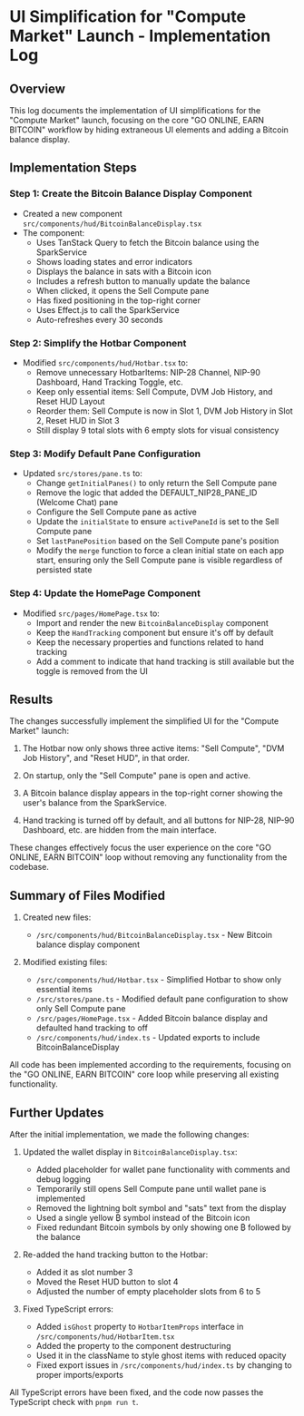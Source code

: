 # UI Simplification for "Compute Market" Launch - Implementation Log

## Overview

This log documents the implementation of UI simplifications for the "Compute Market" launch, focusing on the core "GO ONLINE, EARN BITCOIN" workflow by hiding extraneous UI elements and adding a Bitcoin balance display.

## Implementation Steps

### Step 1: Create the Bitcoin Balance Display Component

- Created a new component `src/components/hud/BitcoinBalanceDisplay.tsx`
- The component:
  - Uses TanStack Query to fetch the Bitcoin balance using the SparkService
  - Shows loading states and error indicators
  - Displays the balance in sats with a Bitcoin icon
  - Includes a refresh button to manually update the balance
  - When clicked, it opens the Sell Compute pane
  - Has fixed positioning in the top-right corner
  - Uses Effect.js to call the SparkService
  - Auto-refreshes every 30 seconds

### Step 2: Simplify the Hotbar Component

- Modified `src/components/hud/Hotbar.tsx` to:
  - Remove unnecessary HotbarItems: NIP-28 Channel, NIP-90 Dashboard, Hand Tracking Toggle, etc.
  - Keep only essential items: Sell Compute, DVM Job History, and Reset HUD Layout
  - Reorder them: Sell Compute is now in Slot 1, DVM Job History in Slot 2, Reset HUD in Slot 3
  - Still display 9 total slots with 6 empty slots for visual consistency

### Step 3: Modify Default Pane Configuration

- Updated `src/stores/pane.ts` to:
  - Change `getInitialPanes()` to only return the Sell Compute pane
  - Remove the logic that added the DEFAULT_NIP28_PANE_ID (Welcome Chat) pane
  - Configure the Sell Compute pane as active
  - Update the `initialState` to ensure `activePaneId` is set to the Sell Compute pane
  - Set `lastPanePosition` based on the Sell Compute pane's position
  - Modify the `merge` function to force a clean initial state on each app start, ensuring only the Sell Compute pane is visible regardless of persisted state

### Step 4: Update the HomePage Component

- Modified `src/pages/HomePage.tsx` to:
  - Import and render the new `BitcoinBalanceDisplay` component
  - Keep the `HandTracking` component but ensure it's off by default
  - Keep the necessary properties and functions related to hand tracking
  - Add a comment to indicate that hand tracking is still available but the toggle is removed from the UI

## Results

The changes successfully implement the simplified UI for the "Compute Market" launch:

1. The Hotbar now only shows three active items: "Sell Compute", "DVM Job History", and "Reset HUD", in that order.

2. On startup, only the "Sell Compute" pane is open and active.

3. A Bitcoin balance display appears in the top-right corner showing the user's balance from the SparkService.

4. Hand tracking is turned off by default, and all buttons for NIP-28, NIP-90 Dashboard, etc. are hidden from the main interface.

These changes effectively focus the user experience on the core "GO ONLINE, EARN BITCOIN" loop without removing any functionality from the codebase.

## Summary of Files Modified

1. Created new files:

   - `/src/components/hud/BitcoinBalanceDisplay.tsx` - New Bitcoin balance display component

2. Modified existing files:
   - `/src/components/hud/Hotbar.tsx` - Simplified Hotbar to show only essential items
   - `/src/stores/pane.ts` - Modified default pane configuration to show only Sell Compute pane
   - `/src/pages/HomePage.tsx` - Added Bitcoin balance display and defaulted hand tracking to off
   - `/src/components/hud/index.ts` - Updated exports to include BitcoinBalanceDisplay

All code has been implemented according to the requirements, focusing on the "GO ONLINE, EARN BITCOIN" core loop while preserving all existing functionality.

## Further Updates

After the initial implementation, we made the following changes:

1. Updated the wallet display in `BitcoinBalanceDisplay.tsx`:

   - Added placeholder for wallet pane functionality with comments and debug logging
   - Temporarily still opens Sell Compute pane until wallet pane is implemented
   - Removed the lightning bolt symbol and "sats" text from the display
   - Used a single yellow ₿ symbol instead of the Bitcoin icon
   - Fixed redundant Bitcoin symbols by only showing one ₿ followed by the balance

2. Re-added the hand tracking button to the Hotbar:

   - Added it as slot number 3
   - Moved the Reset HUD button to slot 4
   - Adjusted the number of empty placeholder slots from 6 to 5

3. Fixed TypeScript errors:
   - Added `isGhost` property to `HotbarItemProps` interface in `/src/components/hud/HotbarItem.tsx`
   - Added the property to the component destructuring
   - Used it in the className to style ghost items with reduced opacity
   - Fixed export issues in `/src/components/hud/index.ts` by changing to proper imports/exports

All TypeScript errors have been fixed, and the code now passes the TypeScript check with `pnpm run t`.
